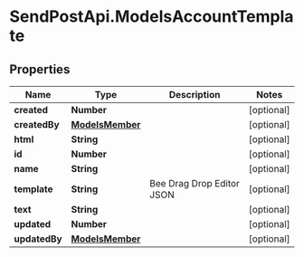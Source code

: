 # SendPostApi.ModelsAccountTemplate

## Properties
Name | Type | Description | Notes
------------ | ------------- | ------------- | -------------
**created** | **Number** |  | [optional] 
**createdBy** | [**ModelsMember**](ModelsMember.md) |  | [optional] 
**html** | **String** |  | [optional] 
**id** | **Number** |  | [optional] 
**name** | **String** |  | [optional] 
**template** | **String** | Bee Drag Drop Editor JSON | [optional] 
**text** | **String** |  | [optional] 
**updated** | **Number** |  | [optional] 
**updatedBy** | [**ModelsMember**](ModelsMember.md) |  | [optional] 


